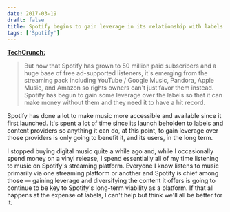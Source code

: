 ```yaml
---
date: 2017-03-19
draft: false
title: Spotify begins to gain leverage in its relationship with labels
tags: ['Spotify']
---
```


**[TechCrunch:](https://techcrunch.com/2017/03/18/dictate-top-40/)**

> But now that Spotify has grown to 50 million paid subscribers and a huge base of free ad-supported listeners, it's emerging from the streaming pack including YouTube / Google Music, Pandora, Apple Music, and Amazon so rights owners can't just favor them instead. Spotify has begun to gain some leverage over the labels so that it can make money without them and they need it to have a hit record.<!-- excerpt -->

Spotify has done a lot to make music more accessible and available since it first launched. It's spent a lot of time since its launch beholden to labels and content providers so anything it can do, at this point, to gain leverage over those providers is only going to benefit it, and its users, in the long term.

I stopped buying digital music quite a while ago and, while I occasionally spend money on a vinyl release, I spend essentially all of my time listening to music on Spotify's streaming platform. Everyone I know listens to music primarily via one streaming platform or another and Spotify is chief among those — gaining leverage and diversifying the content it offers is going to continue to be key to Spotify's long-term viability as a platform. If that all happens at the expense of labels, I can't help but think we'll all be better for it.
